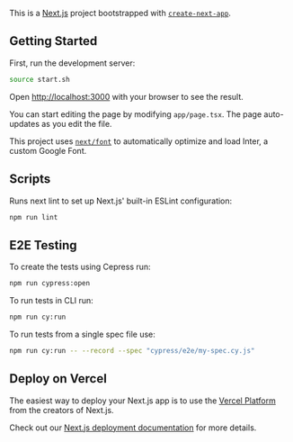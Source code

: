 This is a [Next.js](https://nextjs.org/) project bootstrapped with [`create-next-app`](https://github.com/vercel/next.js/tree/canary/packages/create-next-app).

## Getting Started

First, run the development server:

```bash
source start.sh
```

Open [http://localhost:3000](http://localhost:3000) with your browser to see the result.

You can start editing the page by modifying `app/page.tsx`. The page auto-updates as you edit the file.

This project uses [`next/font`](https://nextjs.org/docs/basic-features/font-optimization) to automatically optimize and load Inter, a custom Google Font.

## Scripts

Runs next lint to set up Next.js' built-in ESLint configuration:
```bash
npm run lint 
```

## E2E Testing

To create the tests using Cepress run:
```bash
npm run cypress:open 
```

To run tests in CLI run:
```bash
npm run cy:run
```

To run tests from a single spec file use:
```bash
npm run cy:run -- --record --spec "cypress/e2e/my-spec.cy.js"
```


## Deploy on Vercel

The easiest way to deploy your Next.js app is to use the [Vercel Platform](https://vercel.com/new?utm_medium=default-template&filter=next.js&utm_source=create-next-app&utm_campaign=create-next-app-readme) from the creators of Next.js.

Check out our [Next.js deployment documentation](https://nextjs.org/docs/deployment) for more details.
